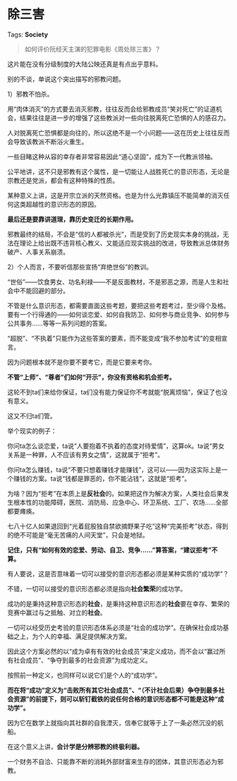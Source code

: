 # 除三害

Tags: **Society**

> 如何评价阮经天主演的犯罪电影《周处除三害》？



这片能在没有分级制度的大陆公映还真是有点出乎意料。

别的不谈，单说这个突出描写的邪教问题。

1）邪教不怕杀。

用“肉体消灭”的方式要去消灭邪教，往往反而会给邪教成员“笑对死亡”的证道机会，结果往往是进一步的增强了这些教派对一些向往脱离死亡恐惧的人的感召力。

人对脱离死亡恐惧都是向往的，所以这绝不是一个小问题——这在历史上往往反而会导致该教派不断浴火重生。

一些目睹这种从容的幸存者非常容易因此“道心坚固”，成为下一代教派领袖。

公平地讲，这不只是邪教有这个属性，是一切能让人战胜死亡的意识形态，无论是宗教还是党派，都会有这种特殊的性质。

某种意义上讲，这是开宗立派的天然资格。也是为什么光靠镇压不能简单的消灭任何这类超越性的意识形态的原因。

**最后还是要靠讲道理，靠历史变迁的长期作用。**

邪教最终的结局，不会是“信的人都被杀光”，而是受到了历史现实本身的挑战，无法在理论上给出既不违背核心教义、又能适应现实挑战的改进，导致教派总体财务破产、人事关系崩溃。

  


2）个人而言，不要听信那些宣扬“弃绝世俗”的教训。

“世俗”——饮食男女、功名利禄——不是反面教材，不是邪恶之源，而是人生和社会中不能回避的部分。

不管是什么意识形态，都需要直面这些考题，要把这些考题考过，至少得个及格。要有一个行得通的——如何谈恋爱、如何自我防卫、如何参与商业竞争、如何参与公共事务……等等一系列问题的答案。

“超脱”、“不执着”只能作为这些答案的要素，而不能变成“我不参加考试”的变相宣言。

因为问题根本就不是你要不要考它，而是它要来考你。

**不管“上师”、“尊者”们如何“开示”，你没有资格和机会拒考。**

这轮不到ta们来给你保证，ta们没有能力保证你不考就能“脱离烦恼”，保证了也没有意义。

这又不归ta们管。

举个现实的例子：

你问ta怎么谈恋爱，ta说“人要抱着不执着的态度对待爱情”，这算ok。ta说“男女关系是一种罪，人不应该有男女之情”，这就属于“拒考”。

你问ta怎么赚钱，ta说“不要只想着赚钱才能赚钱”，这可以——因为这实际上是一个赚钱的方案。ta说“钱都是罪恶的，你不能沾钱”，这就是“拒考”。

为啥？因为“拒考”在本质上是**反社会**的。如果把这作为解决方案，人类社会后果发生根本性的功能障碍，医院、消防局、应急中心、环卫系统、工厂、农场……全部都要瘫痪。

七八十亿人如果退回到“光着屁股独自禁欲摘野果子吃”这种“完美拒考”状态，得到的绝不可能是“毫无苦痛的人间天堂”，只会是地狱。

**记住，只有“如何有效的恋爱、劳动、自卫、竞争……”算答案，“建议拒考”不算。**

有人要说，这是否意味着一切可以接受的意识形态都必须是某种实质的“成功学”？

不错，一切可以接受的意识形态都必须是指向**社会繁荣**的成功学。

成功的是秉持这种意识形态的**社会**，是秉持这种意识形态的**社会**要在幸存、繁荣的竞赛中赢过与之抵触、对立的**社会**。

一切可以经受历史考验的意识形态体系必须是“社会的成功学”。在确保社会成功基础之上，为个人的幸福、满足提供解决方案。

因此这个方案必然的以“成为卓有有效的社会成员”来定义成功，而不会以“赢过所有社会成员”、“争夺到最多的社会资源”为成功定义。

按照前一种定义，也同样可以说它们是个人的“成功学”。

**而在将“成功”定义为“击败所有其它社会成员”、“（不计社会后果）争夺到最多社会资源”的前提下，则可以斩钉截铁的说任何合格的意识形态都不可能是这种“成功学”。**

因为它在数学上就指向其社群的自我湮灭，信奉它就等于上了一条必然沉没的航船。

在这个意义上讲，**会计学是分辨邪教的终极利器。**

一个财务不自洽、只能靠不断的消耗外部财富来生存的团体，其意识形态必为邪教。



